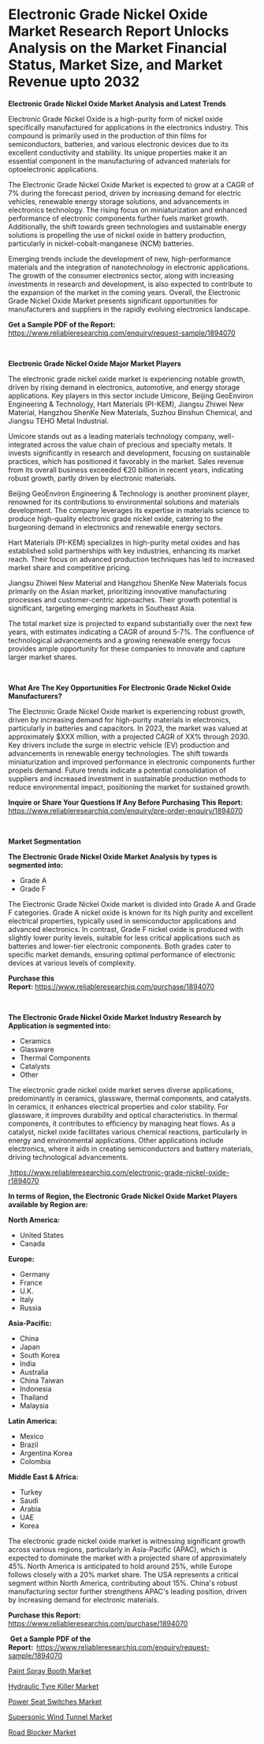 <p><h1>Electronic Grade Nickel Oxide Market Research Report Unlocks Analysis on the Market Financial Status, Market Size, and Market Revenue upto 2032</h1></p><p><strong>Electronic Grade Nickel Oxide Market Analysis and Latest Trends</strong></p>
<p><p>Electronic Grade Nickel Oxide is a high-purity form of nickel oxide specifically manufactured for applications in the electronics industry. This compound is primarily used in the production of thin films for semiconductors, batteries, and various electronic devices due to its excellent conductivity and stability. Its unique properties make it an essential component in the manufacturing of advanced materials for optoelectronic applications.</p><p>The Electronic Grade Nickel Oxide Market is expected to grow at a CAGR of 7% during the forecast period, driven by increasing demand for electric vehicles, renewable energy storage solutions, and advancements in electronics technology. The rising focus on miniaturization and enhanced performance of electronic components further fuels market growth. Additionally, the shift towards green technologies and sustainable energy solutions is propelling the use of nickel oxide in battery production, particularly in nickel-cobalt-manganese (NCM) batteries.</p><p>Emerging trends include the development of new, high-performance materials and the integration of nanotechnology in electronic applications. The growth of the consumer electronics sector, along with increasing investments in research and development, is also expected to contribute to the expansion of the market in the coming years. Overall, the Electronic Grade Nickel Oxide Market presents significant opportunities for manufacturers and suppliers in the rapidly evolving electronics landscape.</p></p>
<p><strong>Get a Sample PDF of the Report:&nbsp;</strong> <a href="https://www.reliableresearchiq.com/enquiry/request-sample/1894070?utm_campaign=2173&utm_medium=2&utm_source=Github&utm_content=ia&utm_term=04022025&utm_id=electronic-grade-nickel-oxide">https://www.reliableresearchiq.com/enquiry/request-sample/1894070</a></p>
<p>&nbsp;</p>
<p><strong>Electronic Grade Nickel Oxide Major Market Players</strong></p>
<p><p>The electronic grade nickel oxide market is experiencing notable growth, driven by rising demand in electronics, automotive, and energy storage applications. Key players in this sector include Umicore, Beijing GeoEnviron Engineering & Technology, Hart Materials (PI-KEM), Jiangsu Zhiwei New Material, Hangzhou ShenKe New Materials, Suzhou Binshun Chemical, and Jiangsu TEHO Metal Industrial.</p><p>Umicore stands out as a leading materials technology company, well-integrated across the value chain of precious and specialty metals. It invests significantly in research and development, focusing on sustainable practices, which has positioned it favorably in the market. Sales revenue from its overall business exceeded €20 billion in recent years, indicating robust growth, partly driven by electronic materials.</p><p>Beijing GeoEnviron Engineering & Technology is another prominent player, renowned for its contributions to environmental solutions and materials development. The company leverages its expertise in materials science to produce high-quality electronic grade nickel oxide, catering to the burgeoning demand in electronics and renewable energy sectors.</p><p>Hart Materials (PI-KEM) specializes in high-purity metal oxides and has established solid partnerships with key industries, enhancing its market reach. Their focus on advanced production techniques has led to increased market share and competitive pricing.</p><p>Jiangsu Zhiwei New Material and Hangzhou ShenKe New Materials focus primarily on the Asian market, prioritizing innovative manufacturing processes and customer-centric approaches. Their growth potential is significant, targeting emerging markets in Southeast Asia.</p><p>The total market size is projected to expand substantially over the next few years, with estimates indicating a CAGR of around 5-7%. The confluence of technological advancements and a growing renewable energy focus provides ample opportunity for these companies to innovate and capture larger market shares.</p></p>
<p>&nbsp;</p>
<p><strong>What Are The Key Opportunities For Electronic Grade Nickel Oxide Manufacturers?</strong></p>
<p><p>The Electronic Grade Nickel Oxide market is experiencing robust growth, driven by increasing demand for high-purity materials in electronics, particularly in batteries and capacitors. In 2023, the market was valued at approximately $XXX million, with a projected CAGR of XX% through 2030. Key drivers include the surge in electric vehicle (EV) production and advancements in renewable energy technologies. The shift towards miniaturization and improved performance in electronic components further propels demand. Future trends indicate a potential consolidation of suppliers and increased investment in sustainable production methods to reduce environmental impact, positioning the market for sustained growth.</p></p>
<p><strong>Inquire or Share Your Questions If Any Before Purchasing This Report:</strong> <a href="https://www.reliableresearchiq.com/enquiry/pre-order-enquiry/1894070?utm_campaign=2173&utm_medium=2&utm_source=Github&utm_content=ia&utm_term=04022025&utm_id=electronic-grade-nickel-oxide">https://www.reliableresearchiq.com/enquiry/pre-order-enquiry/1894070</a></p>
<p>&nbsp;</p>
<p><strong>Market Segmentation</strong></p>
<p><strong>The Electronic Grade Nickel Oxide Market Analysis by types is segmented into:</strong></p>
<p><ul><li>Grade A</li><li>Grade F</li></ul></p>
<p><p>The Electronic Grade Nickel Oxide market is divided into Grade A and Grade F categories. Grade A nickel oxide is known for its high purity and excellent electrical properties, typically used in semiconductor applications and advanced electronics. In contrast, Grade F nickel oxide is produced with slightly lower purity levels, suitable for less critical applications such as batteries and lower-tier electronic components. Both grades cater to specific market demands, ensuring optimal performance of electronic devices at various levels of complexity.</p></p>
<p><strong>Purchase this Report:&nbsp;</strong><a href="https://www.reliableresearchiq.com/purchase/1894070?utm_campaign=2173&utm_medium=2&utm_source=Github&utm_content=ia&utm_term=04022025&utm_id=electronic-grade-nickel-oxide">https://www.reliableresearchiq.com/purchase/1894070</a></p>
<p>&nbsp;</p>
<p><strong>The Electronic Grade Nickel Oxide Market Industry Research by Application is segmented into:</strong></p>
<p><ul><li>Ceramics</li><li>Glassware</li><li>Thermal Components</li><li>Catalysts</li><li>Other</li></ul></p>
<p><p>The electronic grade nickel oxide market serves diverse applications, predominantly in ceramics, glassware, thermal components, and catalysts. In ceramics, it enhances electrical properties and color stability. For glassware, it improves durability and optical characteristics. In thermal components, it contributes to efficiency by managing heat flows. As a catalyst, nickel oxide facilitates various chemical reactions, particularly in energy and environmental applications. Other applications include electronics, where it aids in creating semiconductors and battery materials, driving technological advancements.</p></p>
<p><a href="https://www.reliableresearchiq.com/electronic-grade-nickel-oxide-r1894070?utm_campaign=2173&utm_medium=2&utm_source=Github&utm_content=ia&utm_term=04022025&utm_id=electronic-grade-nickel-oxide">&nbsp;https://www.reliableresearchiq.com/electronic-grade-nickel-oxide-r1894070</a></p>
<p><strong>In terms of Region, the Electronic Grade Nickel Oxide Market Players available by Region are:</strong></p>
<p>
    <p> <strong> North America: </strong>
        <ul>
            <li>United States</li>
            <li>Canada</li>
        </ul>
        </p> 
    <p> <strong> Europe: </strong>
        <ul>
            <li>Germany</li>
            <li>France</li>
            <li>U.K.</li>
            <li>Italy</li>
            <li>Russia</li>
        </ul>
        </p> 
    <p> <strong> Asia-Pacific: </strong>
        <ul>
            <li>China</li>
            <li>Japan</li>
            <li>South Korea</li>
            <li>India</li>
            <li>Australia</li>
            <li>China Taiwan</li>
            <li>Indonesia</li>
            <li>Thailand</li>
            <li>Malaysia</li>
        </ul>
        </p> 
    <p> <strong> Latin America: </strong>
        <ul>
            <li>Mexico</li>
            <li>Brazil</li>
            <li>Argentina Korea</li>
            <li>Colombia</li>
        </ul>
        </p> 
    <p> <strong> Middle East & Africa: </strong>
        <ul>
            <li>Turkey</li>
            <li>Saudi</li>
            <li>Arabia</li>
            <li>UAE</li>
            <li>Korea</li>
        </ul>
    </p>
    </p>
<p><p>The electronic grade nickel oxide market is witnessing significant growth across various regions, particularly in Asia-Pacific (APAC), which is expected to dominate the market with a projected share of approximately 45%. North America is anticipated to hold around 25%, while Europe follows closely with a 20% market share. The USA represents a critical segment within North America, contributing about 15%. China's robust manufacturing sector further strengthens APAC's leading position, driven by increasing demand for electronic materials.</p></p>
<p><strong>Purchase this Report: </strong><a href="https://www.reliableresearchiq.com/purchase/1894070?utm_campaign=2173&utm_medium=2&utm_source=Github&utm_content=ia&utm_term=04022025&utm_id=electronic-grade-nickel-oxide">https://www.reliableresearchiq.com/purchase/1894070</a></p>
<p>&nbsp;<strong>Get a Sample PDF of the Report:&nbsp;&nbsp;</strong><a href="https://www.reliableresearchiq.com/enquiry/request-sample/1894070?utm_campaign=2173&utm_medium=2&utm_source=Github&utm_content=ia&utm_term=04022025&utm_id=electronic-grade-nickel-oxide">https://www.reliableresearchiq.com/enquiry/request-sample/1894070</a></p>
<p><strong></strong></p>
<p><p><a href="https://www.linkedin.com/pulse/paint-spray-booth-industry-sector-new-technologies-market-vwd5e?utm_campaign=2173&utm_medium=2&utm_source=Github&utm_content=ia&utm_term=04022025&utm_id=electronic-grade-nickel-oxide">Paint Spray Booth Market</a></p><p><a href="https://www.linkedin.com/pulse/future-trends-competition-hydraulic-tyre-killer-market-sxhyc?utm_campaign=2173&utm_medium=2&utm_source=Github&utm_content=ia&utm_term=04022025&utm_id=electronic-grade-nickel-oxide">Hydraulic Tyre Killer Market</a></p><p><a href="https://www.linkedin.com/pulse/power-seat-switches-market-insights-report-company-specific-nv9be?utm_campaign=2173&utm_medium=2&utm_source=Github&utm_content=ia&utm_term=04022025&utm_id=electronic-grade-nickel-oxide">Power Seat Switches Market</a></p><p><a href="https://www.linkedin.com/pulse/global-supersonic-wind-tunnel-market-analysis-key-trends-6i0re?utm_campaign=2173&utm_medium=2&utm_source=Github&utm_content=ia&utm_term=04022025&utm_id=electronic-grade-nickel-oxide">Supersonic Wind Tunnel Market</a></p><p><a href="https://www.linkedin.com/pulse/road-blocker-market-forecast-projected-growth-revenue-cagr-kalrc?utm_campaign=2173&utm_medium=2&utm_source=Github&utm_content=ia&utm_term=04022025&utm_id=electronic-grade-nickel-oxide">Road Blocker Market</a></p></p>